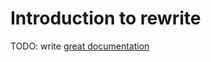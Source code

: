 # Introduction to rewrite

TODO: write [great documentation](http://jacobian.org/writing/what-to-write/)
